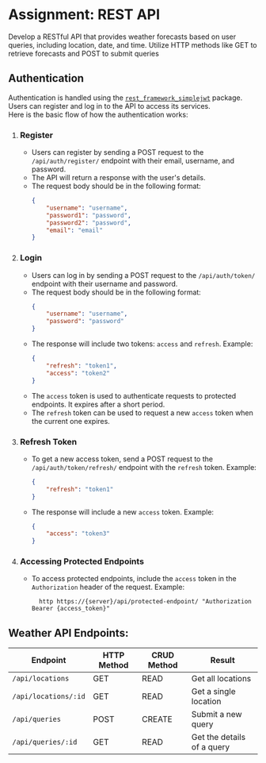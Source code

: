 # Assignment: REST API

Develop a RESTful API that provides weather forecasts based on
user queries, including location, date, and time. Utilize HTTP methods like GET to retrieve
forecasts and POST to submit queries

## Authentication

Authentication is handled using
the [`rest_framework_simplejwt`](https://django-rest-framework-simplejwt.readthedocs.io/en/latest/getting_started.html#usage)
package. Users can register and log in to the API to access its services.  
Here is the basic flow of how the authentication works:

1. ### Register
    - Users can register by sending a POST request to the `/api/auth/register/` endpoint with their email, username, and
      password.
    - The API will return a response with the user's details.
    - The request body should be in the following format:
        ```json
        {
            "username": "username",
            "password1": "password",
            "password2": "password",
            "email": "email"
        }
        ```

2. ### Login

    - Users can log in by sending a POST request to the `/api/auth/token/` endpoint with their username and password.
    - The request body should be in the following format:
         ```json
         {
             "username": "username",
             "password": "password"
         }
         ```
    - The response will include two tokens: `access` and `refresh`. Example:
       ```json
       {
           "refresh": "token1",
           "access": "token2"
       }
       ```
    - The `access` token is used to authenticate requests to protected endpoints. It expires after a short period.
    - The `refresh` token can be used to request a new `access` token when the current one expires.
3. ### Refresh Token
    - To get a new access token, send a POST request to the `/api/auth/token/refresh/` endpoint with the `refresh`
      token. Example:
        ```json
        {
            "refresh": "token1"
        }
    - The response will include a new `access` token. Example:
        ```json
        {
            "access": "token3"
        }
        ```

4. ### Accessing Protected Endpoints
    - To access protected endpoints, include the `access` token in the `Authorization` header of the request. Example:
      ```
        http https://{server}/api/protected-endpoint/ "Authorization Bearer {access_token}"
      ```

## Weather API Endpoints:

| Endpoint             | HTTP Method | CRUD Method | Result                     |
|----------------------|-------------|-------------|----------------------------|
| `/api/locations`     | GET         | READ        | Get all locations          |
| `/api/locations/:id` | GET         | READ        | Get a single location      |
| `/api/queries`       | POST        | CREATE      | Submit a new query         |
| `/api/queries/:id`   | GET         | READ        | Get the details of a query |